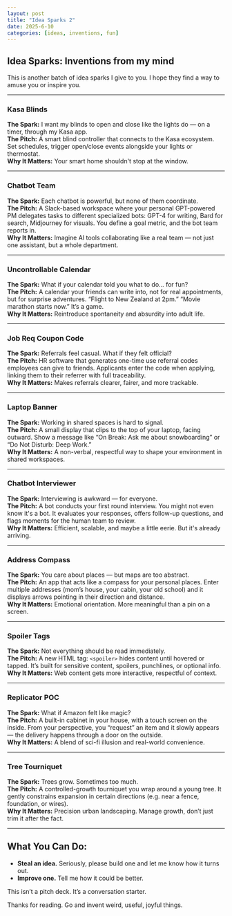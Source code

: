 ```yaml
---
layout: post
title: "Idea Sparks 2"
date: 2025-6-10
categories: [ideas, inventions, fun]
---
```


## Idea Sparks: Inventions from my mind

This is another batch of idea sparks I give to you. I hope they find a way to amuse you or inspire you.  

---

### Kasa Blinds  
**The Spark:** I want my blinds to open and close like the lights do — on a timer, through my Kasa app.  
**The Pitch:** A smart blind controller that connects to the Kasa ecosystem. Set schedules, trigger open/close events alongside your lights or thermostat.  
**Why It Matters:** Your smart home shouldn't stop at the window.

---

### Chatbot Team  
**The Spark:** Each chatbot is powerful, but none of them coordinate.  
**The Pitch:** A Slack-based workspace where your personal GPT-powered PM delegates tasks to different specialized bots: GPT-4 for writing, Bard for search, Midjourney for visuals. You define a goal metric, and the bot team reports in.  
**Why It Matters:** Imagine AI tools collaborating like a real team — not just one assistant, but a whole department.

---

### Uncontrollable Calendar  
**The Spark:** What if your calendar told you what to do… for fun?  
**The Pitch:** A calendar your friends can write into, not for real appointments, but for surprise adventures. “Flight to New Zealand at 2pm.” “Movie marathon starts now.” It’s a game.  
**Why It Matters:** Reintroduce spontaneity and absurdity into adult life.

---

### Job Req Coupon Code  
**The Spark:** Referrals feel casual. What if they felt official?  
**The Pitch:** HR software that generates one-time use referral codes employees can give to friends. Applicants enter the code when applying, linking them to their referrer with full traceability.  
**Why It Matters:** Makes referrals clearer, fairer, and more trackable.

---

### Laptop Banner  
**The Spark:** Working in shared spaces is hard to signal.  
**The Pitch:** A small display that clips to the top of your laptop, facing outward. Show a message like “On Break: Ask me about snowboarding” or “Do Not Disturb: Deep Work.”  
**Why It Matters:** A non-verbal, respectful way to shape your environment in shared workspaces.

---

### Chatbot Interviewer  
**The Spark:** Interviewing is awkward — for everyone.  
**The Pitch:** A bot conducts your first round interview. You might not even know it's a bot. It evaluates your responses, offers follow-up questions, and flags moments for the human team to review.  
**Why It Matters:** Efficient, scalable, and maybe a little eerie. But it's already arriving.

---

### Address Compass  
**The Spark:** You care about places — but maps are too abstract.  
**The Pitch:** An app that acts like a compass for your personal places. Enter multiple addresses (mom’s house, your cabin, your old school) and it displays arrows pointing in their direction and distance.  
**Why It Matters:** Emotional orientation. More meaningful than a pin on a screen.

---

### Spoiler Tags  
**The Spark:** Not everything should be read immediately.  
**The Pitch:** A new HTML tag: `<spoiler>` hides content until hovered or tapped. It’s built for sensitive content, spoilers, punchlines, or optional info.  
**Why It Matters:** Web content gets more interactive, respectful of context.

---

### Replicator POC  
**The Spark:** What if Amazon felt like magic?  
**The Pitch:** A built-in cabinet in your house, with a touch screen on the inside. From your perspective, you “request” an item and it slowly appears — the delivery happens through a door on the outside.  
**Why It Matters:** A blend of sci-fi illusion and real-world convenience.

---

### Tree Tourniquet  
**The Spark:** Trees grow. Sometimes too much.  
**The Pitch:** A controlled-growth tourniquet you wrap around a young tree. It gently constrains expansion in certain directions (e.g. near a fence, foundation, or wires).  
**Why It Matters:** Precision urban landscaping. Manage growth, don’t just trim it after the fact.

---

## What You Can Do:
- **Steal an idea.** Seriously, please build one and let me know how it turns out.
- **Improve one.** Tell me how it could be better.

This isn’t a pitch deck. It’s a conversation starter.

Thanks for reading. Go and invent weird, useful, joyful things.
